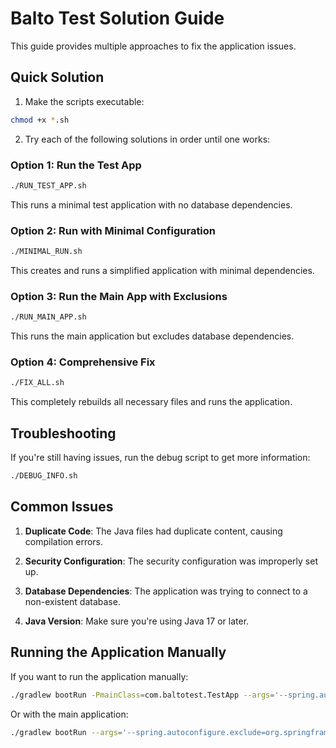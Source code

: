 # Balto Test Solution Guide

This guide provides multiple approaches to fix the application issues.

## Quick Solution

1. Make the scripts executable:

```bash
chmod +x *.sh
```

2. Try each of the following solutions in order until one works:

### Option 1: Run the Test App

```bash
./RUN_TEST_APP.sh
```

This runs a minimal test application with no database dependencies.

### Option 2: Run with Minimal Configuration

```bash
./MINIMAL_RUN.sh
```

This creates and runs a simplified application with minimal dependencies.

### Option 3: Run the Main App with Exclusions

```bash
./RUN_MAIN_APP.sh
```

This runs the main application but excludes database dependencies.

### Option 4: Comprehensive Fix

```bash
./FIX_ALL.sh
```

This completely rebuilds all necessary files and runs the application.

## Troubleshooting

If you're still having issues, run the debug script to get more information:

```bash
./DEBUG_INFO.sh
```

## Common Issues

1. **Duplicate Code**: The Java files had duplicate content, causing compilation errors.

2. **Security Configuration**: The security configuration was improperly set up.

3. **Database Dependencies**: The application was trying to connect to a non-existent database.

4. **Java Version**: Make sure you're using Java 17 or later.

## Running the Application Manually

If you want to run the application manually:

```bash
./gradlew bootRun -PmainClass=com.baltotest.TestApp --args='--spring.autoconfigure.exclude=org.springframework.boot.autoconfigure.jdbc.DataSourceAutoConfiguration'
```

Or with the main application:

```bash
./gradlew bootRun --args='--spring.autoconfigure.exclude=org.springframework.boot.autoconfigure.jdbc.DataSourceAutoConfiguration,org.springframework.boot.autoconfigure.orm.jpa.HibernateJpaAutoConfiguration'
```
